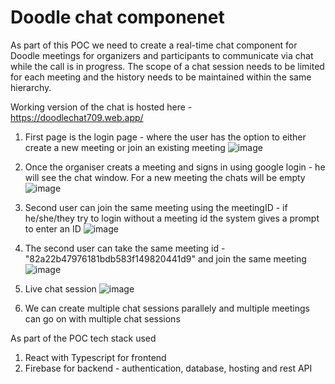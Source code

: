 # Doodle chat componenet 

As part of this POC we need to create a real-time chat component for Doodle meetings for organizers and participants to communicate via chat while the call is in progress. The scope of a chat session needs to be limited for each meeting and the history needs to be maintained within the same hierarchy. 

Working version of the chat is hosted here - https://doodlechat709.web.app/

1. First page is the login page - where the user has the option to either create a new meeting or join an existing meeting
![image](https://github.com/vidhi6891/chat-app/assets/45257472/40d85cef-4aba-44b2-9593-311a1f1fbb7e)

2. Once the organiser creats a meeting and signs in using google login - he will see the chat window. For a new meeting the chats will be empty
![image](https://github.com/vidhi6891/chat-app/assets/45257472/322f1e8b-8d14-4f72-8faf-affa1291b4d2)

3. Second user can join the same meeting using the meetingID - if he/she/they try to login without a meeting id the system gives a prompt to enter an ID
![image](https://github.com/vidhi6891/chat-app/assets/45257472/88bb0532-976e-4f78-9c5d-8016adb06071)
 
4. The second user can take the same meeting id - "82a22b47976181bdb583f149820441d9" and join the same meeting
![image](https://github.com/vidhi6891/chat-app/assets/45257472/2a356c7a-efb9-43e2-aa0a-35604f5770e9)

5. Live chat session
![image](https://github.com/vidhi6891/chat-app/assets/45257472/6faadd1b-2d06-4649-93be-fdbe3d6bfdf6)

6. We can create multiple chat sessions parallely and multiple meetings can go on with multiple chat sessions

As part of the POC tech stack used
1. React with Typescript for frontend
2. Firebase for backend - authentication, database, hosting and rest API 


